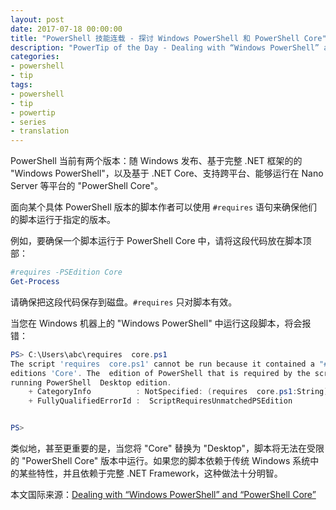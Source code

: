 ```yaml
---
layout: post
date: 2017-07-18 00:00:00
title: "PowerShell 技能连载 - 探讨 Windows PowerShell 和 PowerShell Core"
description: "PowerTip of the Day - Dealing with “Windows PowerShell” and “PowerShell Core”"
categories:
- powershell
- tip
tags:
- powershell
- tip
- powertip
- series
- translation
---
```

PowerShell 当前有两个版本：随 Windows 发布、基于完整 .NET 框架的的 "Windows PowerShell"，以及基于 .NET Core、支持跨平台、能够运行在 Nano Server 等平台的 "PowerShell Core"。

面向某个具体 PowerShell 版本的脚本作者可以使用 `#requires` 语句来确保他们的脚本运行于指定的版本。

例如，要确保一个脚本运行于 PowerShell Core 中，请将这段代码放在脚本顶部：

```powershell
#requires -PSEdition Core
Get-Process
```

请确保把这段代码保存到磁盘。`#requires` 只对脚本有效。

当您在 Windows 机器上的 "Windows PowerShell" 中运行这段脚本，将会报错：

```powershell
PS> C:\Users\abc\requires  core.ps1
The script 'requires  core.ps1' cannot be run because it contained a "#requires" statement  for PowerShell
editions 'Core'. The  edition of PowerShell that is required by the script does not match the  currently
running PowerShell  Desktop edition.
    + CategoryInfo          : NotSpecified: (requires  core.ps1:String) [], ParentContainsErrorRecordException
    + FullyQualifiedErrorId :  ScriptRequiresUnmatchedPSEdition


PS>
```

类似地，甚至更重要的是，当您将 "Core" 替换为 "Desktop"，脚本将无法在受限的 "PowerShell Core" 版本中运行。如果您的脚本依赖于传统 Windows 系统中的某些特性，并且依赖于完整 .NET Framework，这种做法十分明智。

<!--more-->
本文国际来源：[Dealing with “Windows PowerShell” and “PowerShell Core”](http://community.idera.com/powershell/powertips/b/tips/posts/dealing-with-windows-powershell-and-powershell-core)

